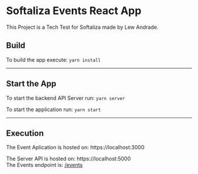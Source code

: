 # Softaliza Events React App

This Project is a Tech Test for Softaliza made by Lew Andrade.

## Build

To build the app execute: `yarn install`

---

## Start the App

To start the backend API Server run: `yarn server`

To start the application run: `yarn start`

---

## Execution

The Event Aplication is hosted on: https://localhost:3000

The Server API is hosted on: https://localhost:5000  
The Events endpoint is: [/events](https://localhost:5000/events)
